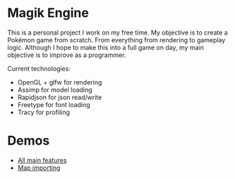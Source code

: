 # Magik Engine

This is a personal project I work on my free time. My objective is to create a Pokémon game from scratch. From everything from rendering to gameplay logic. Although I hope to make this into a full game on day, my main objective is to improve as a programmer.

Current technologies:
- OpenGL + glfw for rendering
- Assimp for model loading
- Rapidjson for json read/write
- Freetype for font loading
- Tracy for profiling

# Demos
- [All main features](https://youtu.be/RrCl_TlBW-E)
- [Map importing](https://youtu.be/UP4oKdRICbQ)
